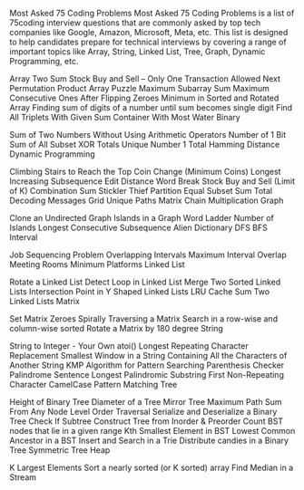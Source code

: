 Most Asked 75 Coding Problems
Most Asked 75 Coding Problems is a list of 75coding interview questions that are commonly asked by top tech companies like Google, Amazon, Microsoft, Meta, etc. This list is designed to help candidates prepare for technical interviews by covering a range of important topics like Array, String, Linked List, Tree, Graph, Dynamic Programming, etc.

Array
Two Sum
Stock Buy and Sell – Only One Transaction Allowed
Next Permutation
Product Array Puzzle
Maximum Subarray Sum
Maximum Consecutive Ones After Flipping Zeroes
Minimum in Sorted and Rotated Array
Finding sum of digits of a number until sum becomes single digit
Find All Triplets With Given Sum
Container With Most Water
Binary

Sum of Two Numbers Without Using Arithmetic Operators
Number of 1 Bit
Sum of All Subset XOR Totals
Unique Number 1
Total Hamming Distance
Dynamic Programming

Climbing Stairs to Reach the Top
Coin Change (Minimum Coins)
Longest Increasing Subsequence
Edit Distance
Word Break
Stock Buy and Sell (Limit of K)
Combination Sum
Stickler Thief
Partition Equal Subset Sum
Total Decoding Messages
Grid Unique Paths
Matrix Chain Multiplication
Graph

Clone an Undirected Graph
Islands in a Graph
Word Ladder
Number of Islands
Longest Consecutive Subsequence
Alien Dictionary
DFS
BFS
Interval

Job Sequencing Problem
Overlapping Intervals
Maximum Interval Overlap
Meeting Rooms
Minimum Platforms
Linked List

Rotate a Linked List
Detect Loop in Linked List
Merge Two Sorted Linked Lists
Intersection Point in Y Shaped Linked Lists
LRU Cache
Sum Two Linked Lists
Matrix

Set Matrix Zeroes
Spirally Traversing a Matrix
Search in a row-wise and column-wise sorted
Rotate a Matrix by 180 degree
String

String to Integer - Your Own atoi()
Longest Repeating Character Replacement
Smallest Window in a String Containing All the Characters of Another String
KMP Algorithm for Pattern Searching
Parenthesis Checker
Palindrome Sentence
Longest Palindromic Substring
First Non-Repeating Character
CamelCase Pattern Matching
Tree

Height of Binary Tree
Diameter of a Tree
Mirror Tree
Maximum Path Sum From Any Node
Level Order Traversal
Serialize and Deserialize a Binary Tree
Check If Subtree
Construct Tree from Inorder & Preorder
Count BST nodes that lie in a given range
Kth Smallest Element in BST
Lowest Common Ancestor in a BST
Insert and Search in a Trie
Distribute candies in a Binary Tree
Symmetric Tree
Heap

K Largest Elements
Sort a nearly sorted (or K sorted) array
Find Median in a Stream

